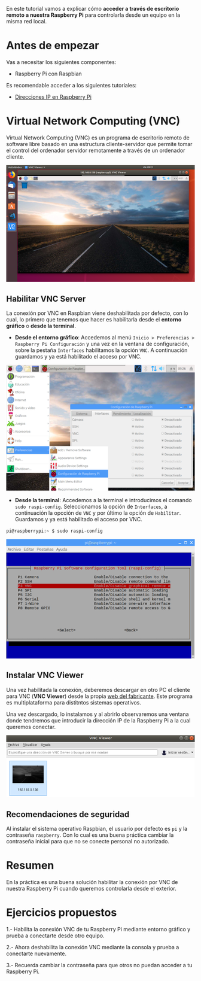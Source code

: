 En este tutorial vamos a explicar cómo **acceder a través de escritorio remoto a nuestra Raspberry Pi** para controlarla desde un equipo en la misma red local.

# Antes de empezar

Vas a necesitar los siguientes componentes:

- Raspberry Pi con Raspbian

Es recomendable acceder a los siguientes tutoriales:

- [Direcciones IP en Raspberry Pi](raspberry_pi-ip)

# Virtual Network Computing (VNC)

Virtual Network Computing (VNC) es un programa de escritorio remoto de software libre basado en una estructura cliente-servidor que permite tomar el control del ordenador servidor remotamente a través de un ordenador cliente.

![](img/vnc.png)

## Habilitar VNC Server

La conexión por VNC en Raspbian viene deshabilitada por defecto, con lo cual, lo primero que tenemos que hacer es habilitarla desde el **entorno gráfico** o **desde la terminal**.

- **Desde el entorno gráfico**: Accedemos al menú `Inicio > Preferencias > Raspberry Pi Configuración` y una vez en la ventana de configuración, sobre la pestaña `Interfaces` habilitamos la opción `VNC`. A continuación guardamos y ya está habilitado el acceso por VNC.

![](img/vnc-grafico.png)

- **Desde la terminal**: Accedemos a la terminal e introducimos el comando `sudo raspi-config`. Seleccionamos la opción de `Interfaces`, a continuación la opcción de `VNC` y por último la opción de `Habilitar`. Guardamos y ya está habilitado el acceso por VNC.

```sh
pi@raspberrypi:~ $ sudo raspi-config
```

![](img/vnc-terminal.png)

## Instalar VNC Viewer

Una vez habilitada la conexión, deberemos descargar en otro PC el cliente para VNC (**VNC Viewer**) desde la propia [web del fabricante](https://www.realvnc.com/en/connect/download/viewer/). Este programa es multiplataforma para distitntos sistemas operativos.

Una vez descargado, lo instalamos y al abrirlo observaremos una ventana donde tendremos que introducir la dirección IP de la Raspberry Pi a la cual queremos conectar.

![](img/vnc-cliente.png)

## Recomendaciones de seguridad

Al instalar el sistema operativo Raspbian, el usuario por defecto es `pi` y la contraseña `raspberry`. Con lo cual es una buena práctica cambiar la contraseña inicial para que no se conecte personal no autorizado.

# Resumen

En la práctica es una buena solución habilitar la conexión por VNC de nuestra Raspberry Pi cuando queremos controlarla desde el exterior. 

# Ejercicios propuestos

1.- Habilita la conexión VNC de tu Raspberry Pi mediante entorno gráfico y prueba a conectarte desde otro equipo.

2.- Ahora deshabilita la conexión VNC mediante la consola y prueba a conectarte nuevamente.

3.- Recuerda cambiar la contraseña para que otros no puedan acceder a tu Raspberry Pi.
